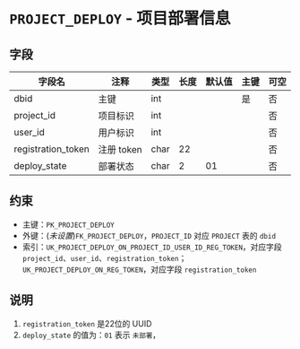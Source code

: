 # `PROJECT_DEPLOY` - 项目部署信息

## 字段

| 字段名             | 注释       | 类型 | 长度 | 默认值 | 主键 | 可空 |
| ------------------ | ---------- | ---- | ---- | ------ | ---- | ---- |
| dbid               | 主键       | int  |      |        | 是   | 否   |
| project_id         | 项目标识   | int  |      |        |      | 否   |
| user_id            | 用户标识   | int  |      |        |      | 否   |
| registration_token | 注册 token | char | 22   |        |      | 否   |
| deploy_state       | 部署状态   | char | 2    | 01     |      | 否   |

## 约束

* 主键：`PK_PROJECT_DEPLOY`
* 外键：(*未设置*)`FK_PROJECT_DEPLOY`，`PROJECT_ID` 对应 `PROJECT` 表的 `dbid`
* 索引：`UK_PROJECT_DEPLOY_ON_PROJECT_ID_USER_ID_REG_TOKEN`，对应字段 `project_id`、`user_id`、`registration_token`；`UK_PROJECT_DEPLOY_ON_REG_TOKEN`，对应字段 `registration_token`

## 说明

1. `registration_token` 是22位的 UUID
2. `deploy_state` 的值为：`01` 表示 `未部署`，